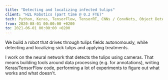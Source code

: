 ```yaml
---
title: "Detecting and localizing infected tulips"
client: "H2L Robotics (part time @ 0.2 FTE)"
tech: Python, Keras, TensorFlow, TensorRT, CNNs / ConvNets, Object Detection, Keypoint Detection, MLflow, Linux, Docker, Amazon Web Services
from: 2020-08-01 00:00:00 +0200
to: 2021-06-01 00:00:00 +0200
---
```

We build a robot that drives through tulips fields autonomously, while detecting and localizing sick tulips and applying treatments.

I work on the neural network that detects the tulips using cameras. That means building tools around data processing (e.g. for annotations), writing Keras/TensorFlow code, performing a lot of experiments to figure out what works and what doesn't.

